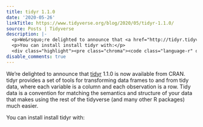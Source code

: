 ```yaml
---
title: tidyr 1.1.0
date: '2020-05-26'
linkTitle: https://www.tidyverse.org/blog/2020/05/tidyr-1.1.0/
source: Posts | Tidyverse
description: |-
  <p>We&rsquo;re delighted to announce that <a href="http://tidyr.tidyverse.org/" target="_blank" rel="noopener">tidyr</a> 1.1.0 is now available from CRAN. tidyr provides a set of tools for transforming data frames to and from tidy data, where each variable is a column and each observation is a row. Tidy data is a convention for matching the semantics and structure of your data that makes using the rest of the tidyverse (and many other R packages) much easier.</p>
  <p>You can install install tidyr with:</p>
  <div class="highlight"><pre class="chroma"><code class="language-r" data-lang="r"><span ...
disable_comments: true
---
```

<p>We&rsquo;re delighted to announce that <a href="http://tidyr.tidyverse.org/" target="_blank" rel="noopener">tidyr</a> 1.1.0 is now available from CRAN. tidyr provides a set of tools for transforming data frames to and from tidy data, where each variable is a column and each observation is a row. Tidy data is a convention for matching the semantics and structure of your data that makes using the rest of the tidyverse (and many other R packages) much easier.</p>
<p>You can install install tidyr with:</p>
<div class="highlight"><pre class="chroma"><code class="language-r" data-lang="r"><span ...